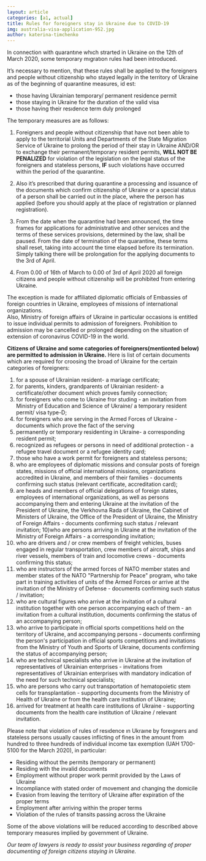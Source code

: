 ```yaml
---
layout: article
categories: [a1, actual]
title: Rules for foreigners stay in Ukraine due to COVID-19  
img: australia-visa-application-952.jpg
author: katerina-timchenko
---
```

In connection with quarantıne whıch strarted in Ukraine on the 12th of March 2020, some temporary mıgratıon rules had been introduced.

It’s  necessary to mention, that these rules shall be applied to the foreigners and people without citizenship who stayed legally in the territory of Ukraine as of the beginning of quarantine measures, id est:

* those having Ukrainian temporary/ permanent residence permit 
* those staying in Ukraine for the duration of the valid visa 
* those having their resıdence term duly prolonged 

The temporary measures are as follows:

1. Foreigners and people without citizenship that have not been able to apply to the territorial Units and Departments of the State Migration Service of Ukraine to prolong the period of their stay in Ukraine AND/OR to exchange their permanent/temporary resident permits, **WILL NOT BE PENALIZED** for violation of the legislation on the legal status of the foreigners and stateless persons, **IF** such violations have occurred within the period of the quarantine.

2. Also it’s prescribed that during quarantine a processing and issuance of the documents which confirm citizenship of Ukraine or a special status of a person shall be carried out in the place, where the person has applied (before you should apply at the place of registration or planned registration).

3. From the date when the quarantine had been announced, the time frames for applications for administrative and other services and the terms of these services provisions, determined by the law, shall be paused. From the date of termination of the quarantine, these terms shall reset, taking into account the time elapsed before its termination.
Simply talking there will be prolongation for the applying documents to the 3rd  of April.

4. From 0.00 of 16th of March  to 0.00 of 3rd of April 2020 all foreign citizens and people without citizenship will be prohibited from entering Ukraine.

The exception is made for affiliated diplomatic officials of Embassies of foreign countries in Ukraine, employees of missions of international organizations.  
Also, Ministry of foreign affairs of Ukraine in particular occasions is entitled to issue individual permits to admission of foreigners. Prohibition to admission may be cancelled or prolonged depending on the situation of extension of coronavirus COVID-19 in the world.
 
**Citizens of Ukraine and some categories of foreigners(mentionted below) are permitted to admission in Ukraine.**  Here is list of certain documents which are required for croosing the broad of Ukraine for the certain categories of foreigners:


1) for a spouse of Ukrainian resident- a mariage certificate;
2) for parents, kinders, grandparents of Ukrainian resident- a certificate/other document which proves family connection;
3) for foreigners who come to Ukraine fror studing - an invitation from Ministry of Education and Science of Ukraine/ a temporary resident permit/ visa type-D;
4) for foreigners who are serving in the Armed Forces of Ukraine - documents which prove the fact of the serving
5) permanently or temporary residenting in Ukraine- a corresponding  resident permit;
6) recognized as refugees or persons in need of additional protection - a refugee travel document or a refugee identity card;
7) those who have a work permit for foreigners and stateless persons;
8) who are employees of diplomatic missions and consular posts of foreign states, missions of official international missions, organizations accredited in Ukraine, and members of their families - documents confirming such status (relevant certificate, accreditation card);
9) are heads and members of official delegations of foreign states, employees of international organizations, as well as persons accompanying them and entering Ukraine at the invitation of the President of Ukraine, the Verkhovna Rada of Ukraine, the Cabinet of Ministers of Ukraine, the Office of the President of Ukraine, the Ministry of Foreign Affairs - documents confirming such status / relevant invitation;
10)who are persons arriving in Ukraine at the invitation of the Ministry of Foreign Affairs - a corresponding invitation;
11) who are drivers and / or crew members of freight vehicles, buses engaged in regular transportation, crew members of aircraft, ships and river vessels, members of train and locomotive crews - documents confirming this status;
12) who  are instructors of the armed forces of NATO member states and member states of the NATO "Partnership for Peace" program, who take part in training activities of units of the Armed Forces or arrive at the invitation of the Ministry of Defense - documents confirming such status / invitation;
13) who are cultural figures who arrive at the invitation of a cultural institution together with one person accompanying each of them - an invitation from a cultural institution, documents confirming the status of an accompanying person;
14) who arrive to participate in official sports competitions held on the territory of Ukraine, and accompanying persons - documents confirming the person's participation in official sports competitions and invitations from the Ministry of Youth and Sports of Ukraine, documents confirming the status of accompanying person;
15) who are technical specialists who arrive in Ukraine at the invitation of representatives of Ukrainian enterprises - invitations from representatives of Ukrainian enterprises with mandatory indication of the need for such technical specialists;
16) who are persons who carry out transportation of hematopoietic stem cells for transplantation - supporting documents from the Ministry of Health of Ukraine or from the health care institution of Ukraine;
17) arrived for treatment at health care institutions of Ukraine - supporting documents from the health care institution of Ukraine / relevant invitation.


Please note that violation of rules of resıdence ın Ukraıne by foreıgners and stateless persons usually causes inflicting of fines in the amount from hundred to three hundreds of individual income tax exemption (UAH 1700-5100 for the March 2020), in particular:
  * Residing  without the permits (temporary or permanent)
  * Residing  with the invalid documents 
  * Employment without proper work permit provided by the Laws of Ukraine
  * Incompliance with stated order of movement and changing the domicile 
  * Evasion from leaving the territory of Ukraine after expiration of the proper terms
  * Employment after arriving within the proper terms
  * Violation of the rules of transits  passing across the Ukraine

Some of the above violations will be reduced according to described above temporary measures implied by government of Ukraine.

*Our team of lawyers is ready to assist your business regarding of proper documenting of foreign citizens staying in Ukraine.*
